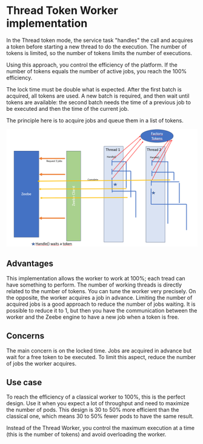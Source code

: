 # Thread Token Worker implementation

In the Thread token mode, the service task "handles" the call and acquires a token before starting
a new thread to do the execution.
The number of tokens is limited, so the number of tokens limits the number of executions.

Using this approach, you control the efficiency of the platform. If the number of tokens equals the
number of active jobs, you reach the 100% efficiency.

The lock time must be double what is expected. After the first batch is acquired, all tokens are used.
A new batch is required, and then wait until tokens are available: the second batch needs the time
of a previous job to be executed and then the time of the current job.

The principle here is to acquire jobs and queue them in a list of tokens.


![Thread Token Worker](ThreadTokenWorker.png)


## Advantages
This implementation allows the worker to work at 100%; each tread can have something
to perform. The number of working threads is directly related to the number of tokens.
You can tune the worker very precisely.
On the opposite, the worker acquires a job in advance. Limiting the number of acquired jobs is a good approach to reduce the number of jobs waiting. It is possible to reduce it to 1, but then you have the communication between the worker and the Zeebe engine to have a new job when a token
is free.

## Concerns
The main concern is on the locked time. Jobs are acquired in advance but wait for a free token
to be executed. To limit this aspect, reduce the number of jobs the worker acquires.

## Use case
To reach the efficiency of a classical worker to 100%, this is the perfect design.
Use it when you expect a lot of throughput and need to maximize the number of pods.
This design is 30 to 50% more efficient than the classical one, which means 30 to 50% fewer pods to have the same result.

Instead of the Thread Worker, you control the maximum execution at a time (this is the number of tokens) and avoid overloading the worker.
